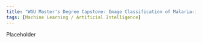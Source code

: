 ```yaml
---
title: "WGU Master's Degree Capstone: Image Classification of Malaria-infected Blood Cells"
tags: [Machine Learning / Artificial Intelligence]
---
```


Placeholder